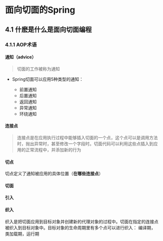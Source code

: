 # 面向切面的Spring

## 4.1 什麽是什么是面向切面编程

### 4.1.1 AOP术语

#### 通知（advice）

> 切面的工作被称为通知

* Spring切面可以应用5种类型的通知：

	- 前置通知
	- 后置通知
	- 返回通知
	- 异常通知
	- 环绕通知

#### 连接点

> 连接点是在应用执行过程中能够插入切面的一个点，这个点可以是调用方法时，抛出异常时，甚至修改一个字段时。切面代码可以利用这些点插入到应用的正常流程中，并添加新的行为

#### 切点

切点定义了通知被应用的具体位置（**在哪些连接点**）

#### 切面

#### 引入



#### 织入

织入是把切面应用到目标对象并创建新的代理对象的过程中。切面在指定的连接点被织入到目标对象中。目标对象的生命周期里有多个点可以进行织入：
编译期，类加载期，运行期